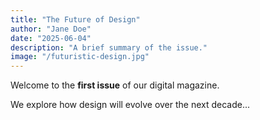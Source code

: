 ```yaml
---
title: "The Future of Design"
author: "Jane Doe"
date: "2025-06-04"
description: "A brief summary of the issue."
image: "/futuristic-design.jpg"
---
```


Welcome to the **first issue** of our digital magazine.

We explore how design will evolve over the next decade...
